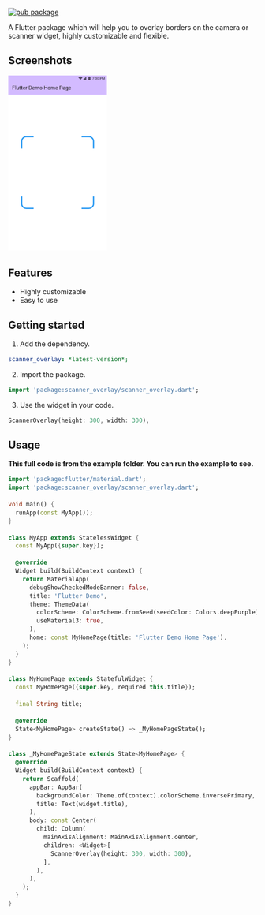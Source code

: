 [![pub package](https://img.shields.io/badge/pub-0.0.1-blue.svg)](https://pub.dev/packages/scanner_overlay)

A Flutter package which will help you to overlay borders on the camera or scanner widget, highly customizable and flexible.

## Screenshots

<img src="https://github.com/cooltechie-info/scanner-overlay/blob/master/example/assets/scanner_overlay.png?raw=true" width="200">

## Features

- Highly customizable
- Easy to use

## Getting started

1. Add the dependency.

```yml
scanner_overlay: *latest-version*;
```

2. Import the package.

```Dart
import 'package:scanner_overlay/scanner_overlay.dart';
```

3. Use the widget in your code.

```Dart
ScannerOverlay(height: 300, width: 300),
```

## Usage

**This full code is from the example folder. You can run the example to see.**

```dart
import 'package:flutter/material.dart';
import 'package:scanner_overlay/scanner_overlay.dart';

void main() {
  runApp(const MyApp());
}

class MyApp extends StatelessWidget {
  const MyApp({super.key});

  @override
  Widget build(BuildContext context) {
    return MaterialApp(
      debugShowCheckedModeBanner: false,
      title: 'Flutter Demo',
      theme: ThemeData(
        colorScheme: ColorScheme.fromSeed(seedColor: Colors.deepPurple),
        useMaterial3: true,
      ),
      home: const MyHomePage(title: 'Flutter Demo Home Page'),
    );
  }
}

class MyHomePage extends StatefulWidget {
  const MyHomePage({super.key, required this.title});

  final String title;

  @override
  State<MyHomePage> createState() => _MyHomePageState();
}

class _MyHomePageState extends State<MyHomePage> {
  @override
  Widget build(BuildContext context) {
    return Scaffold(
      appBar: AppBar(
        backgroundColor: Theme.of(context).colorScheme.inversePrimary,
        title: Text(widget.title),
      ),
      body: const Center(
        child: Column(
          mainAxisAlignment: MainAxisAlignment.center,
          children: <Widget>[
            ScannerOverlay(height: 300, width: 300),
          ],
        ),
      ),
    );
  }
}
```